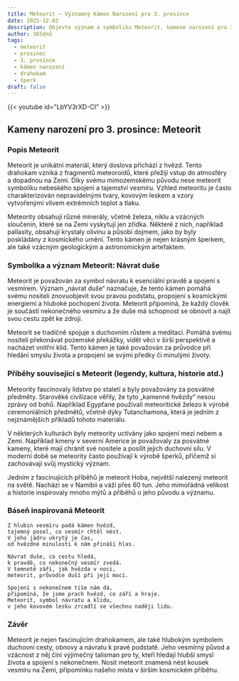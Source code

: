 ```yaml
---
title: Meteorit – Významný Kámen Narození pro 3. prosince
date: 2025-12-03
description: Objevte význam a symboliku Meteorit, kamene narození pro 3. prosince, který symbolizuje Návrat duše. Přečtěte si legendy a inspirující příběhy.
author: 365dnů
tags:
  - meteorit
  - prosinec
  - 3. prosince
  - kámen narození
  - drahokam
  - šperk
draft: false
---
```


{{< youtube id="LbYV3rXD-CI" >}}

## Kameny narození pro 3. prosince: Meteorit

### Popis Meteorit

Meteorit je unikátní materiál, který doslova přichází z hvězd. Tento drahokam vzniká z fragmentů meteoroidů, které přežijí vstup do atmosféry a dopadnou na Zemi. Díky svému mimozemskému původu nese meteorit symboliku nebeského spojení a tajemství vesmíru. Vzhled meteoritu je často charakterizován nepravidelnými tvary, kovovým leskem a vzory vytvořenými vlivem extrémních teplot a tlaku.

Meteority obsahují různé minerály, včetně železa, niklu a vzácných sloučenin, které se na Zemi vyskytují jen zřídka. Některé z nich, například pallasity, obsahují krystaly olivínu a působí dojmem, jako by byly poskládány z kosmického umění. Tento kámen je nejen krásným šperkem, ale také vzácným geologickým a astronomickým artefaktem.

### Symbolika a význam Meteorit: Návrat duše

Meteorit je považován za symbol návratu k esenciální pravdě a spojení s vesmírem. Význam „návrat duše“ naznačuje, že tento kámen pomáhá svému nositeli znovuobjevit svou pravou podstatu, propojení s kosmickými energiemi a hluboké pochopení života. Meteorit připomíná, že každý člověk je součástí nekonečného vesmíru a že duše má schopnost se obnovit a najít svou cestu zpět ke zdroji.

Meteorit se tradičně spojuje s duchovním růstem a meditací. Pomáhá svému nositeli překonávat pozemské překážky, vidět věci v širší perspektivě a nacházet vnitřní klid. Tento kámen je také považován za průvodce při hledání smyslu života a propojení se svými předky či minulými životy.

### Příběhy související s Meteorit (legendy, kultura, historie atd.)

Meteority fascinovaly lidstvo po staletí a byly považovány za posvátné předměty. Starověké civilizace věřily, že tyto „kamenné hvězdy“ nesou zprávy od bohů. Například Egypťané používali meteoritické železo k výrobě ceremoniálních předmětů, včetně dýky Tutanchamona, která je jedním z nejznámějších příkladů tohoto materiálu.

V některých kulturách byly meteority uctívány jako spojení mezi nebem a Zemí. Například kmeny v severní Americe je považovaly za posvátné kameny, které mají chránit své nositele a posílit jejich duchovní sílu. V moderní době se meteority často používají k výrobě šperků, přičemž si zachovávají svůj mystický význam.

Jedním z fascinujících příběhů je meteorit Hoba, největší nalezený meteorit na světě. Nachází se v Namibii a váží přes 60 tun. Jeho mimořádná velikost a historie inspirovaly mnoho mýtů a příběhů o jeho původu a významu.

### Báseň inspirovaná Meteorit

```
Z hlubin vesmíru padá kámen hvězd,  
tajemný posel, co vesmír chtěl nést.  
V jeho jádru ukrytý je čas,  
od hvězdné minulosti k nám přináší hlas.

Návrat duše, co cestu hledá,  
k pravdě, co nekonečný vesmír zvedá.  
V temnotě září, jak hvězda v noci,  
meteorit, průvodce duší při její moci.

Spojení s nekonečnem tiše nám dá,  
připomíná, že jsme prach hvězd, co září a hraje.  
Meteorit, symbol návratu a klidu,  
v jeho kovovém lesku zrcadlí se všechnu naději lidu.
```

### Závěr

Meteorit je nejen fascinujícím drahokamem, ale také hlubokým symbolem duchovní cesty, obnovy a návratu k pravé podstatě. Jeho vesmírný původ a vzácnost z něj činí výjimečný talisman pro ty, kteří hledají hlubší smysl života a spojení s nekonečnem. Nosit meteorit znamená nést kousek vesmíru na Zemi, připomínku našeho místa v širším kosmickém příběhu.